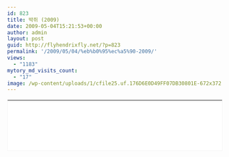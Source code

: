 ```yaml
---
id: 823
title: 박쥐 (2009)
date: 2009-05-04T15:21:53+00:00
author: admin
layout: post
guid: http://flyhendrixfly.net/?p=823
permalink: '/2009/05/04/%eb%b0%95%ec%a5%90-2009/'
views:
  - "1183"
mytory_md_visits_count:
  - "17"
image: /wp-content/uploads/1/cfile25.uf.176D6E0D49FF07DB30801E-672x372.jpg
---
```

<TABLE style="BORDER-RIGHT: #f3f3f3 1px solid; BORDER-TOP: #f3f3f3 1px solid; BORDER-LEFT: #f3f3f3 1px solid; LINE-HEIGHT: 17px! important; BORDER-BOTTOM: #f3f3f3 1px solid; BACKGROUND-COLOR: #ffffff" height=120 cellSpacing=0 cellPadding=12 width=374 border=0 category="cinema_detail" openpost="false" key="43641">
  

  



  


<TD style="PADDING-BOTTOM: 0px">
  <br /> <TABLE cellSpacing=0 cellPadding=0 width=350 border=0><br /> <br /> 
  
  <TR>
    <br /> <TD vAlign=top width=60><A href="http://movie.daum.net/moviedetail/moviedetailMain.do?movieId=43641" target=_blank><IMG height=87 src="http://cfile89.uf.daum.net/C110x160/14105E0C49DD9EC0C45337" width=60 border=0></A></TD><br /> <TD width=12></TD><br /> <TD vAlign=top width=278><br /> <TABLE cellSpacing=0 cellPadding=0 width="100%" border=0><br /> <br /> 
    
    <TR>
      <br /> <TH vAlign=top align=left colSpan=2 height=18><SPAN style="FONT-WEIGHT: bold; FONT-SIZE: 12px; OVERFLOW: hidden; FONT-FAMILY: 굴림,gulim,sans-serif; HEIGHT: 17px"><A style="COLOR: #333333! important; TEXT-DECORATION: none! important" href="http://movie.daum.net/moviedetail/moviedetailMain.do?movieId=43641" target=_blank>박쥐</A></SPAN> </TH>
    </TR>
    
    <br /> 
    
    <TR>
      <br /> <TD vAlign=top align=left width=40 height=18><SPAN style="FONT-SIZE: 12px; COLOR: #999; FONT-FAMILY: 굴림,gulim,sans-serif; HEIGHT: 17px">감독</SPAN> </TD><br /> <TD vAlign=top align=left height=18><SPAN style="DISPLAY: block; FONT-SIZE: 12px; OVERFLOW: hidden; COLOR: #333; FONT-FAMILY: 굴림,gulim,sans-serif; HEIGHT: 17px; TEXT-OVERFLOW: ellipsis">박찬욱 (2009 / 한국)</SPAN> </TD>
    </TR>
    
    <br /> 
    
    <TR>
      <br /> <TD vAlign=top align=left width=40 height=36><SPAN style="FONT-SIZE: 12px; COLOR: #999; FONT-FAMILY: 굴림,gulim,sans-serif; HEIGHT: 17px">출연</SPAN> </TD><br /> <TD vAlign=top align=left height=36><SPAN style="DISPLAY: block; FONT-SIZE: 12px; OVERFLOW: hidden; COLOR: #333; FONT-FAMILY: 굴림,gulim,sans-serif; HEIGHT: 34px; TEXT-OVERFLOW: ellipsis">송강호, 김옥빈, 신하균, 김해숙</SPAN> </TD>
    </TR>
    
    <br /> 
    
    <TR>
      <br /> <TD vAlign=top align=left colSpan=2><A style="PADDING-RIGHT: 5px; PADDING-LEFT: 0px; FONT-SIZE: 11px; BACKGROUND: url(http://deco.daum-img.net/contents/info/ic_more.gif) no-repeat 100% 3px; PADDING-BOTTOM: 0px; COLOR: #999999! important; PADDING-TOP: 0px; FONT-FAMILY: 돋움,dotum,verdana; TEXT-DECORATION: underline" href="http://movie.daum.net/moviedetail/moviedetailMain.do?movieId=43641" target=_blank>상세보기</A> </TD>
    </TR></TABLE></TD>
  </TR></TABLE>
</TD></TABLE>

2009년 5월 4일 14:30 롯데시네마 1관 E8 좌석에서 박쥐를 보았다. <A title="[http://leopord.egloos.com/4129072]로 이동합니다." href="http://leopord.egloos.com/4129072" target=_blank>leopord의 리뷰</A>를 읽고나서 기대를 최대한 하지 않고 보기로 했다. 기대하지 않았기에 그 충격의 잔상이 머리 속에 남는다. 그리고 <A title="[http://wallflower.egloos.com/1899454]로 이동합니다." href="http://wallflower.egloos.com/1899454" target=_blank>이택광의 리뷰</A>가 더 동감이 되었다. 리뷰를 너무 많이 읽어버린 탓에 리뷰들이 규정하는 <박쥐>에 대한 세계에서 벗어나지 못했을 수도 있다.

마지막까지 &#8216;정의&#8217;와 &#8216;기독교적 윤리&#8217;를 고민하는 뱀파이어 상현(송강호)의 모습이 재미있었다. &#8220;이렇게 하는 것이 생명윤리&#8221;라고 말하는 신부. 몸은 점점 뱀파이어의 것이 되어가지만 정신만은 사로잡히지 않겠다는. 무의식에서 작동하는 욕망의 차원을 끝끝내 부인하고 산화해버리는 그의 모습이 재미있었다.

상현의 모습은 브램 스토커의 <드라큘라>의 수혈을 위해서 헌신했던 신부의 모습이 가졌던 &#8216;피/아&#8217;의 이분법적 선/악 구도에서 벗어나 &#8216;자기분열&#8217;로서의 &#8216;선/악&#8217;을 보여준다. 다만 끝끝내 자기 욕망의 속성이라는 것을 추인하지는 못하는 그의 모습은 &#8216;찌질한 꼰대&#8217;임에 틀림없다.

그렇기에 대비되는 &#8216;팜므파탈&#8217; 태주(김옥빈)에 모든 시선을 빼앗기고 말았다. 솔직한 욕망을 무의식에서 전혀 필터링하지 않은 채 보여주는 태주. 코발트 블루의 매력을 다시금 느낀다. 죄의식이라는 기독교의 근본에 깔려있는 원초적인 억압기제에 대해서 &#8220;난 신앙이 없어서 지옥에 안가요&#8221;라고 대답하는 그녀의 대사가 머리속에 남는다. 사실 기독교 신앙의 유기체적 모델자체가 박살나는 거다. 그 세계 바깥의&nbsp;존재가 있다. 그녀는 끝끝내 상현의 세계에 동참하지 않는다. 자신이 더 이상 신부가 아니라고 말하는 상현에게 끝끝내 &#8220;신부님!&#8221;이라고 말하는 것이 그것을 보여준다. 기독교 세계 바깥의 존재. 순수한 욕망. 그녀의 인간의 생의 마지막이 &#8216;섹스의 노예&#8217;였던 것은 어쩌면 욕망 그 자체를 추인할 수 없는 &#8216;기독교적 파놉티콘&#8217;에 대한 탈주가 아니었을까?

<img src="http://submania.dothome.co.kr/wp-content/uploads/1/cfile25.uf.19546E0F49FF07F3D3251D.jpg" class="aligncenter" width="610" height="406" alt="" filename="thirst_still_23.jpg" filemime="image/jpeg" />

영화의&nbsp;결말은 최종적으로 상현의 의지가 승리하는 것처럼 보인다. 결국 기독교적 가치관이 승리하는 것일까? 죄인은 기어이 자신이 죄인임을 인정하고(구태여 부활한 성자는 강간으로 자신이 &#8216;적그리스도&#8217;임을 선언한다.) 회개하는 의미로 자신을 &#8216;산화&#8217;한다. 순수한 욕망의 팜므파탈 뱀파이어와 함께. 하지만 상현은 동반 &#8216;자살&#8217;에 성공했을 뿐이다. 태주가 &#8216;연애&#8217;의 상징이었던 상현의 신발을 구태여 신으면서 죽음을 맞이하는 것, 그리고 끝까지 절규하면서 죽기를 거부하는 것은, 신의 질서가 그녀를&nbsp;통제는 했을 망정 완벽하게 &#8216;교화&#8217;는 시키지 못했음을 보여준다. 그리고 기독교의 신은 기독교적 세계관 바깥에 있기에 지옥이 없다는 그녀에게 &#8216;어떤 지옥&#8217;을 보여줄 수 있을까?

서사의 아웃라인은 상현의 서사이지만, 결국 그것은 상현의 &#8216;의지&#8217;, 그리고 그 의지를 떠받드는 &#8216;신의 서사&#8217;에 의해 주도되지 않았다. 오히려 끊임없이 분출하는 태주의 욕망에 대한 방어만 하다가 최종적인 심판을 보여주었을 뿐이다. 최종적인 심판은 기독교적 전통에서 언제나 장엄함과 비장함을 보여주여야 하지만, 감당하지 못하는 여자에게 주먹을 휘두르는 찌질한 남편의 모습처럼, 그냥 힘으로 눌렀음을 보여줄 따름이다.

leopord는 박찬욱의 다음 작품을 기대한다고 했지만, 난 그래서 흡족하다. 욕망의 분출을 막는다는 것이 결국은 욕망 그 자체의 내파가 아닌 외부의 찍어누름이라는 결론. 푸코가 떠오르면서 다시금 &#8216;권력&#8217;의 작동방식에 대해 고민하는 기회를 주었으니까 말이다. 혁명 역시 사회적인 욕망이라는 들뢰즈/가타리 식 정치 읽기가 갑자기 생각이 났다.

<DIV style="BORDER-RIGHT: 0pt; BORDER-TOP: 0pt; BACKGROUND: url(http://deco.daum-img.net/contents/horizontalrule/line03.gif?rv=1.0.1) repeat-x left 50%; BORDER-LEFT: 0pt; WIDTH: 99%; BORDER-BOTTOM: 0pt; HEIGHT: 15px">
  <br /> 
  
  <HR style="BORDER-RIGHT: 0pt; BORDER-TOP: 0pt; LEFT: -999px; BORDER-LEFT: 0pt; BORDER-BOTTOM: 0pt; POSITION: relative; TOP: -999px" />
  
  <br />
</DIV>


  



  
뱀꼬리. 1

태주를 찍어누르는 죽은 강우의 모습. 물을 머금은 개구리와 두꺼비의 중간 쯤 되보이는 강우의 캐릭터가 꿈에서 나올 것 같다. 그건 끔찍하고 섬뜩한 것이 아니라, 뭐랄까 조금은 둔탁한 두려움. 예리할 것보다는 두텁게 짓누를 것 같은 가위가 될 것 같다.

<img src="http://submania.dothome.co.kr/wp-content/uploads/1/cfile25.uf.176D6E0D49FF07DB30801E.jpg" class="aligncenter" width="610" height="406" alt="" filename="thirst_still_25.jpg" filemime="image/jpeg" />


  


뱀꼬리. 2

기자회견장에서 끝끝내 김옥빈에게 노출이 어떠냐 묻던 연예 기자 새퀴들. 좀 영화 공부 좀 하자.